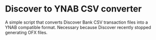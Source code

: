 # Discover to YNAB CSV converter

A simple script that converts Discover Bank CSV transaction files into a YNAB compatible format. Necessary because Discover recently stopped generating OFX files.
